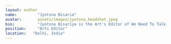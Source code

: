 ```yaml
---
layout: author
name:         "Jyotsna Bisaria"
avatar:       assets/images/jyotsna_headshot.jpeg
bio:          "Jyotsna Bisariya is the Art's Editor of We Need To Talk .She lives in India and studies in 12 th grade at Sanskriti School,New Delhi. She is 17 years old and In her free time, she loves reading, drawing, dancing etc.She also like sports like swimming and basketball. She thinks making art is a great way to express your feelings and relieve stress.She wants the whole world to know that making art or even just doodling can help you in many ways."
position:     "Arts Editor"
location:   "Delhi, India"
---
```

  